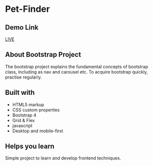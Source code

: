 # Pet-Finder

## Demo Link
<a href="https://nandha-techie.github.io/sass-project/">LIVE</a>

## About Bootstrap Project

<p>The bootstrap project explains the fundamental concepts of bootstrap class, including as nav and carousel etc. To acquire bootstrap quickly, practise regularly.</p>

## Built with

- HTML5 markup
- CSS custom properties
- Bootstrap 4
- Grid & Flex
- javascript
- Desktop and mobile-first
## Helps you learn

Simple project to learn and develop frontend techniques.

